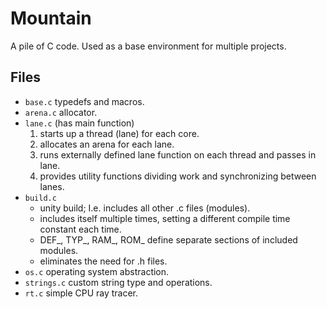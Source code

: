 # Mountain

A pile of C code. Used as a base environment for multiple projects.

## Files

- `base.c` typedefs and macros.
- `arena.c` allocator.
- `lane.c` (has main function)
  1.  starts up a thread (lane) for each core.
  2.  allocates an arena for each lane.
  3.  runs externally defined lane function on each thread and passes in lane.
  4.  provides utility functions dividing work and synchronizing between lanes.
- `build.c`
  - unity build; I.e. includes all other .c files (modules).
  - includes itself multiple times, setting a different compile time constant each time.
  - DEF\_, TYP\_, RAM\_, ROM\_ define separate sections of included modules.
  - eliminates the need for .h files.
- `os.c` operating system abstraction.
- `strings.c` custom string type and operations.
- `rt.c` simple CPU ray tracer.
